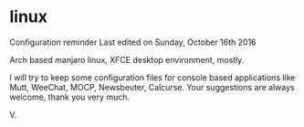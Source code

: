 # linux
Configuration reminder
Last edited on Sunday, October 16th 2016

Arch based manjaro linux, XFCE desktop environment, mostly.

I will try to keep some configuration files for console based applications like Mutt, WeeChat, MOCP, Newsbeuter, Calcurse. Your suggestions are always welcome, thank you very much.

V.
